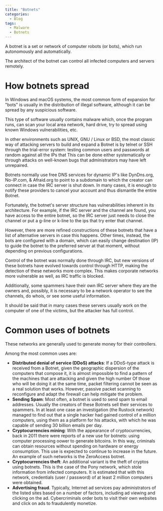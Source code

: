 ```yaml
---
title: "Botnets"
categories:
  - Blog
tags:
  - Malware
  - Botnets
---
```



A botnet is a set or network of computer robots (or bots), which run autonomously and automatically.

The architect of the botnet can control all infected computers and servers remotely.


<h1>How botnets spread</h1>

In Windows and macOS systems, the most common form of expansion for "bots" is usually in the distribution of illegal software, although it can be spread by any suspicious software. 

This type of software usually contains malware which, once the program runs, can scan your local area network, hard drive, try to spread using known Windows vulnerabilities, etc.

In other environments such as UNIX, GNU / Linux or BSD, the most classic way of attacking servers to build and expand a Botnet is by telnet or SSH through the trial-error system: testing common users and passwords at random against all the IPs that This can be done either systematically or through attacks on well-known bugs that administrators may have left unrepaired.

Botnets normally use free DNS services for dynamic IP's like DynDns.org, No-IP.com, & Afraid.org to point to a subdomain to which the creator can connect in case the IRC server is shut down. In many cases, it is enough to notify these providers to cancel your account and thus dismantle the entire Botnet.

Fortunately, the botnet's server structure has vulnerabilities inherent in its architecture. For example, if the IRC server and the channel are found, you have access to the entire botnet, so the IRC server just needs to close the channel or put a g-line or k-line to the ips that try enter that channel.

However, there are more refined constructions of these botnets that have a list of alternative servers in case this happens. Other times, instead, the bots are configured with a domain, which can easily change destination (IP) to guide the botnet to the preferred server at that moment, without depending on previous configurations.

Control of the botnet was normally done through IRC, but new versions of these botnets have evolved towards control through HTTP, making the detection of these networks more complex. This makes corporate networks more vulnerable as well, as IRC traffic is blocked.

Additionally, some spammers have their own IRC server where they are the owners and, possibly, it is necessary to be a network operator to see the channels, do whois, or see some useful information. 

It should be said that in many cases these servers usually work on the computer of one of the victims, but the attacker has full control.



<h1>Common uses of botnets</h1>

These networks are generally used to generate money for their controllers.

Among the most common uses are:

<ul>

<li><b>Distributed denial of service (DDoS) attacks</b>: If a DDoS-type attack is received from a Botnet, given the geographic dispersion of the computers that compose it, it is almost impossible to find a pattern of the machines that are attacking and given the high number Of those who will be doing it at the same time, packet filtering cannot be seen as a real solution that works. However, passive packet scanning to reconfigure and adapt the firewall can help mitigate the problem.</li>

<li><b>Sending Spam</b>: Most often, a botnet is used to send spam to email addresses. Usually the creators of these Botnets sell their services to spammers. In at least one case an investigation (the Rustock network) managed to find out that a single hacker had gained control of a million computers, using them as a platform for his attacks, with which he was capable of sending 30 billion emails per day. </li>
<li><b>Cryptocurrencies mining</b>: With the appearance of cryptocurrencies, back in 2011 there were reports of a new use for botnets: using computer processing oower to generate bitcoins. In this way, criminals can obtain resources without spending on hardware or energy consumption. This use is expected to continue to increase in the future. An example of such networks is the ZeroAccess botnet.</li>
<li><b>Cryptocurrencies theft</b>: An additional variant is the theft of cryptos using botnets. This is the case of the Pony network, which stole information from infected computers. It is estimated that with this network, credentials (user / password) of at least 2 million computers were obtained.</li>
<li><b>Advertising fraud</b>. Typically, Internet ad services pay administrators of the listed sites based on a number of factors, including ad viewing and clicking on the ad. Cybercriminals order bots to visit their own websites and click on ads to fraudulently monetize.</li>
</ul>